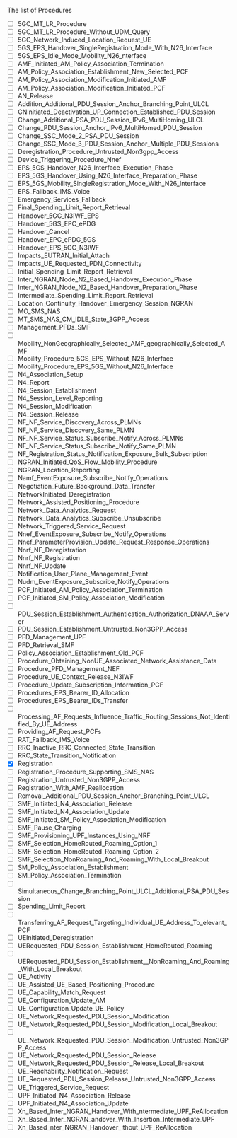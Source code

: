 The list of Procedures

- [ ] 5GC_MT_LR_Procedure
- [ ] 5GC_MT_LR_Procedure_Without_UDM_Query
- [ ] 5GC_Network_Induced_Location_Request_UE
- [ ] 5GS_EPS_Handover_SingleRegistration_Mode_With_N26_Interface
- [ ] 5GS_EPS_Idle_Mode_Mobility_N26_nterface
- [ ] AMF_Initiated_AM_Policy_Association_Termination
- [ ] AM_Policy_Association_Establishment_New_Selected_PCF
- [ ] AM_Policy_Association_Modification_Initiated_AMF
- [ ] AM_Policy_Association_Modification_Initiated_PCF
- [ ] AN_Release
- [ ] Addition_Additional_PDU_Session_Anchor_Branching_Point_ULCL
- [ ] CNInitiated_Deactivation_UP_Connection_Established_PDU_Session
- [ ] Change_Additional_PSA_PDU_Session_IPv6_MultiHoming_ULCL
- [ ] Change_PDU_Session_Anchor_IPv6_MultiHomed_PDU_Session
- [ ] Change_SSC_Mode_2_PSA_PDU_Session
- [ ] Change_SSC_Mode_3_PDU_Session_Anchor_Multiple_PDU_Sessions
- [ ] Deregistration_Procedure_Untrusted_Non3gpp_Access
- [ ] Device_Triggering_Procedure_Nnef
- [ ] EPS_5GS_Handover_N26_Interface_Execution_Phase
- [ ] EPS_5GS_Handover_Using_N26_Interface_Preparation_Phase
- [ ] EPS_5GS_Mobility_SingleRegistration_Mode_With_N26_Interface
- [ ] EPS_Fallback_IMS_Voice
- [ ] Emergency_Services_Fallback
- [ ] Final_Spending_Limit_Report_Retrieval
- [ ] Handover_5GC_N3IWF_EPS
- [ ] Handover_5GS_EPC_ePDG
- [ ] Handover_Cancel
- [ ] Handover_EPC_ePDG_5GS
- [ ] Handover_EPS_5GC_N3IWF
- [ ] Impacts_EUTRAN_Initial_Attach
- [ ] Impacts_UE_Requested_PDN_Connectivity
- [ ] Initial_Spending_Limit_Report_Retrieval
- [ ] Inter_NGRAN_Node_N2_Based_Handover_Execution_Phase
- [ ] Inter_NGRAN_Node_N2_Based_Handover_Preparation_Phase
- [ ] Intermediate_Spending_Limit_Report_Retrieval
- [ ] Location_Continuity_Handover_Emergency_Session_NGRAN
- [ ] MO_SMS_NAS
- [ ] MT_SMS_NAS_CM_IDLE_State_3GPP_Access
- [ ] Management_PFDs_SMF
- [ ] Mobility_NonGeographically_Selected_AMF_geographically_Selected_AMF
- [ ] Mobility_Procedure_5GS_EPS_Without_N26_Interface
- [ ] Mobility_Procedure_EPS_5GS_Without_N26_Interface
- [ ] N4_Association_Setup
- [ ] N4_Report
- [ ] N4_Session_Establishment
- [ ] N4_Session_Level_Reporting
- [ ] N4_Session_Modification
- [ ] N4_Session_Release
- [ ] NF_NF_Service_Discovery_Across_PLMNs
- [ ] NF_NF_Service_Discovery_Same_PLMN
- [ ] NF_NF_Service_Status_Subscribe_Notify_Across_PLMNs
- [ ] NF_NF_Service_Status_Subscribe_Notify_Same_PLMN
- [ ] NF_Registration_Status_Notification_Exposure_Bulk_Subscription
- [ ] NGRAN_Initiated_QoS_Flow_Mobility_Procedure
- [ ] NGRAN_Location_Reporting
- [ ] Namf_EventExposure_Subscribe_Notify_Operations
- [ ] Negotiation_Future_Background_Data_Transfer
- [ ] NetworkInitiated_Deregistration
- [ ] Network_Assisted_Positioning_Procedure
- [ ] Network_Data_Analytics_Request
- [ ] Network_Data_Analytics_Subscribe_Unsubscribe
- [ ] Network_Triggered_Service_Request
- [ ] Nnef_EventExposure_Subscribe_Notify_Operations
- [ ] Nnef_ParameterProvision_Update_Request_Response_Operations
- [ ] Nnrf_NF_Deregistration
- [ ] Nnrf_NF_Registration
- [ ] Nnrf_NF_Update
- [ ] Notification_User_Plane_Management_Event
- [ ] Nudm_EventExposure_Subscribe_Notify_Operations
- [ ] PCF_Initiated_AM_Policy_Association_Termination
- [ ] PCF_Initiated_SM_Policy_Association_Modification
- [ ] PDU_Session_Establishment_Authentication_Authorization_DNAAA_Server
- [ ] PDU_Session_Establishment_Untrusted_Non3GPP_Access
- [ ] PFD_Management_UPF
- [ ] PFD_Retrieval_SMF
- [ ] Policy_Association_Establishment_Old_PCF
- [ ] Procedure_Obtaining_NonUE_Associated_Network_Assistance_Data
- [ ] Procedure_PFD_Management_NEF
- [ ] Procedure_UE_Context_Release_N3IWF
- [ ] Procedure_Update_Subscription_Information_PCF
- [ ] Procedures_EPS_Bearer_ID_Allocation
- [ ] Procedures_EPS_Bearer_IDs_Transfer
- [ ] Processing_AF_Requests_Influence_Traffic_Routing_Sessions_Not_Identified_By_UE_Address
- [ ] Providing_AF_Request_PCFs
- [ ] RAT_Fallback_IMS_Voice
- [ ] RRC_Inactive_RRC_Connected_State_Transition
- [ ] RRC_State_Transition_Notification
- [x] Registration
- [ ] Registration_Procedure_Supporting_SMS_NAS
- [ ] Registration_Untrusted_Non3GPP_Access
- [ ] Registration_With_AMF_Reallocation
- [ ] Removal_Additional_PDU_Session_Anchor_Branching_Point_ULCL
- [ ] SMF_Initiated_N4_Association_Release
- [ ] SMF_Initiated_N4_Association_Update
- [ ] SMF_Initiated_SM_Policy_Association_Modification
- [ ] SMF_Pause_Charging
- [ ] SMF_Provisioning_UPF_Instances_Using_NRF
- [ ] SMF_Selection_HomeRouted_Roaming_Option_1
- [ ] SMF_Selection_HomeRouted_Roaming_Option_2
- [ ] SMF_Selection_NonRoaming_And_Roaming_With_Local_Breakout
- [ ] SM_Policy_Association_Establishment
- [ ] SM_Policy_Association_Termination
- [ ] Simultaneous_Change_Branching_Point_ULCL_Additional_PSA_PDU_Session
- [ ] Spending_Limit_Report
- [ ] Transferring_AF_Request_Targeting_Individual_UE_Address_To_elevant_PCF
- [ ] UEInitiated_Deregistration
- [ ] UERequested_PDU_Session_Establishment_HomeRouted_Roaming
- [ ] UERequested_PDU_Session_Establishment__NonRoaming_And_Roaming_With_Local_Breakout
- [ ] UE_Activity
- [ ] UE_Assisted_UE_Based_Positioning_Procedure
- [ ] UE_Capability_Match_Request
- [ ] UE_Configuration_Update_AM
- [ ] UE_Configuration_Update_UE_Policy
- [ ] UE_Network_Requested_PDU_Session_Modification
- [ ] UE_Network_Requested_PDU_Session_Modification_Local_Breakout
- [ ] UE_Network_Requested_PDU_Session_Modification_Untrusted_Non3GPP_Access
- [ ] UE_Network_Requested_PDU_Session_Release
- [ ] UE_Network_Requested_PDU_Session_Release_Local_Breakout
- [ ] UE_Reachability_Notification_Request
- [ ] UE_Requested_PDU_Session_Release_Untrusted_Non3GPP_Access
- [ ] UE_Triggered_Service_Request
- [ ] UPF_Initiated_N4_Association_Release
- [ ] UPF_Initiated_N4_Association_Update
- [ ] Xn_Based_Inter_NGRAN_Handover_With_ntermediate_UPF_ReAllocation
- [ ] Xn_Based_Inter_NGRAN_andover_With_Insertion_Intermediate_UPF
- [ ] Xn_Based_nter_NGRAN_Handover_ithout_UPF_ReAllocation